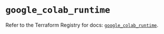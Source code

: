 # `google_colab_runtime`

Refer to the Terraform Registry for docs: [`google_colab_runtime`](https://registry.terraform.io/providers/hashicorp/google/6.19.0/docs/resources/colab_runtime).
